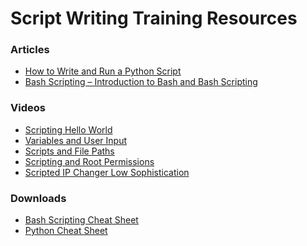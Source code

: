 # Script Writing Training Resources

### Articles
- <a href="https://www.linode.com/docs/guides/how-to-write-and-run-python-script/" target="_blank">How to Write and Run a Python Script</a> 
- <a href="https://www.geeksforgeeks.org/bash-scripting-introduction-to-bash-and-bash-scripting/" target="_blank">Bash Scripting – Introduction to Bash and Bash Scripting</a> 

### Videos

- <a href="https://www.youtube.com/watch?v=KOKZgzli_0k" target="_blank">Scripting Hello World</a> 
- <a href="https://www.youtube.com/watch?v=R91aqAQRrDk" target="_blank">Variables and User Input</a> 
- <a href="https://www.youtube.com/watch?v=AfOx5qUTHvQ" target="_blank">Scripts and File Paths</a> 
- <a href="https://www.youtube.com/watch?v=48QKX_zhdno" target="_blank">Scripting and Root Permissions</a> 
- <a href="https://www.youtube.com/watch?v=gtAH-GuPgZ8" target="_blank">Scripted IP Changer Low Sophistication</a> 

### Downloads
- <a href="./downloads/lecture16-BashScriptCheatSheets.pdf" download>Bash Scripting Cheat Sheet</a>
- <a href="./downloads/lecture16-beginners_python_cheat_sheet_pcc_all.pdf" download>Python  Cheat Sheet</a>